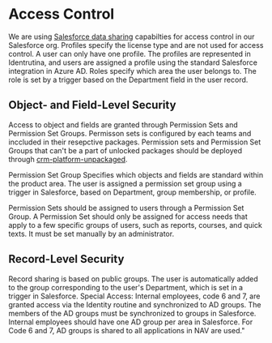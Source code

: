 # Access Control

We are using [Salesforce data sharing](https://help.salesforce.com/s/articleView?id=sf.security_data_access.htm&type=5) capabilties for access control in our Salesforce org.
Profiles specify the license type and are not used for access control. A user can only have one profile. The profiles are represented in Identrutina, and users are assigned a profile using the standard Salesforce integration in Azure AD.
Roles specify which area the user belongs to. The role is set by a trigger based on the Department field in the user record.

## Object- and Field-Level Security

Access to object and fields are granted through Permission Sets and Permission Set Groups. Permisson sets is configured by each teams and inccluded in their resepctive packages. Permission sets and Permission Set Groups that can't be a part of unlocked packages should be deployed through [crm-platform-unpackaged](https://github.com/navikt/crm-platform-unpackaged).

Permission Set Group Specifies which objects and fields are standard within the product area. The user is assigned a permission set group using a trigger in Salesforce, based on Department, group membership, or profile.

Permission Sets should be assigned to users through a Permission Set Group. A Permission Set should only be assigned for access needs that apply to a few specific groups of users, such as reports, courses, and quick texts. It must be set manually by an administrator.

## Record-Level Security

Record sharing is based on public groups. The user is automatically added to the group corresponding to the user's Department, which is set in a trigger in Salesforce.
Special Access: Internal employees, code 6 and 7, are granted access via the Identity routine and synchronized to AD groups. The members of the AD groups must be synchronized to groups in Salesforce. Internal employees should have one AD group per area in Salesforce. For Code 6 and 7, AD groups is shared to all applications in NAV are used."
